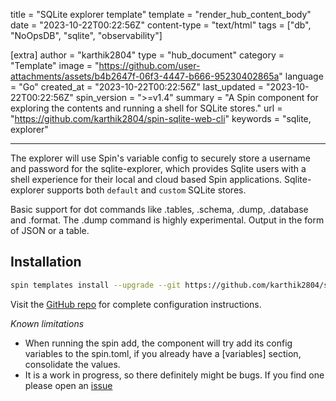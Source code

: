 title = "SQLite explorer template"
template = "render_hub_content_body"
date = "2023-10-22T00:22:56Z"
content-type = "text/html"
tags = ["db", "NoOpsDB", "sqlite", "observability"]

[extra]
author = "karthik2804"
type = "hub_document"
category = "Template"
image = "https://github.com/user-attachments/assets/b4b2647f-06f3-4447-b666-95230402865a"
language = "Go"
created_at = "2023-10-22T00:22:56Z"
last_updated = "2023-10-22T00:22:56Z"
spin_version = ">=v1.4"
summary =  "A Spin component for exploring the contents  and running a shell for SQLite stores."
url = "https://github.com/karthik2804/spin-sqlite-web-cli"
keywords = "sqlite, explorer"

---

The explorer will use Spin's variable config to securely store a username and password for the sqlite-explorer, which provides Sqlite users with a shell experience for their local and cloud based Spin applications. Sqlite-explorer supports both `default` and `custom` SQLite stores. 

Basic support for dot commands like .tables, .schema, .dump, .database and .format. The .dump command is highly experimental. Output in the form of JSON or a table.

## Installation

```bash
spin templates install --upgrade --git https://github.com/karthik2804/spin-sqlite-web-cli/
```

Visit the [GitHub repo](https://github.com/karthik2804/spin-sqlite-web-cli) for complete configuration instructions. 

*Known limitations* 
* When running the spin add, the component will try add its config variables to the spin.toml, if you already have a [variables] section, consolidate the values.
* It is a work in progress, so there definitely might be bugs. If you find one please open an [issue](https://github.com/karthik2804/spin-sqlite-web-cli/issues/new)
